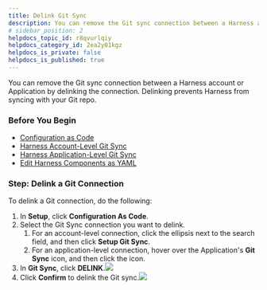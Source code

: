 ```yaml
---
title: Delink Git Sync
description: You can remove the Git sync connection between a Harness account or Application by delinking the connection. Delinking prevents Harness from syncing with your Git repo. Before You Begin. Configuratio…
# sidebar_position: 2
helpdocs_topic_id: r8qvurlqiy
helpdocs_category_id: 2ea2y01kgz
helpdocs_is_private: false
helpdocs_is_published: true
---
```


You can remove the Git sync connection between a Harness account or Application by delinking the connection. Delinking prevents Harness from syncing with your Git repo.

### Before You Begin

* [Configuration as Code](/article/htvzryeqjw-configuration-as-code)
* [Harness Account-Level Git Sync](/article/apiwdqngvz-harness-account-level-sync)
* [Harness Application-Level Git Sync](/article/6mr74fm55h-harness-application-level-sync)
* [Edit Harness Components as YAML](/article/r5vya3dlt0-edit-the-code-in-harness)

### Step: Delink a Git Connection

To delink a Git connection, do the following:

1. In **Setup**, click **Configuration As Code**.
2. Select the Git Sync connection you want to delink.
	1. For an account-level connection, click the ellipsis next to the search field, and then click **Setup Git Sync**.
	2. For an application-level connection, hover over the Application's **Git Sync** icon, and then click the icon.
3. In **Git Sync**, click **DELINK**.![](https://files.helpdocs.io/kw8ldg1itf/articles/r8qvurlqiy/1594900511665/screenshot-2020-07-16-at-4-54-55-pm.png)
4. Click **Confirm** to delink the Git sync.![](https://files.helpdocs.io/kw8ldg1itf/articles/r8qvurlqiy/1594900706798/screenshot-2020-07-16-at-5-27-52-pm.png)

